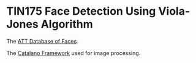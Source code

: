 # TIN175 Face Detection Using Viola-Jones Algorithm

The [ATT Database of Faces](https://www.cl.cam.ac.uk/research/dtg/attarchive/facedatabase.html).

The [Catalano Framework](https://github.com/DiegoCatalano/Catalano-Framework) used for image processing.
